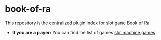 # book-of-ra

This repository is the centralized plugin index for slot game Book of Ra.

- **If you are a player:** You can find the list of games
  [slot machine games](https://eurogame.online/games).
